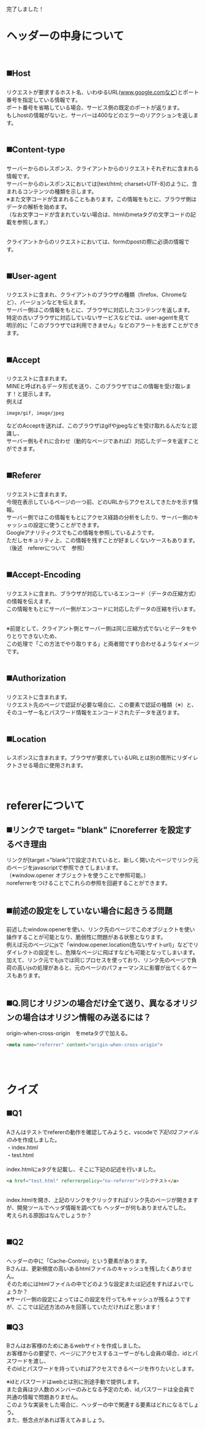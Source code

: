 完了しました！
# ヘッダーの中身について
<br>

## ◼️Host
リクエストが要求するホスト名、いわゆるURL(www.google.comなど)とポート番号を指定している情報です。<br>
ポート番号を省略している場合、サービス側の既定のポートが返ります。<br>
もしhostの情報がないと、サーバーは400などのエラーのリアクションを返します。<br><br>

## ◼️Content-type
サーバーからのレスポンス、クライアントからのリクエストそれぞれに含まれる情報です。<br>
サーバーからのレスポンスにおいては[text/html; charset=UTF-8]のように、含まれるコンテンツの種類を示します。<br>
※また文字コードが含まれることもあります。この情報をもとに、ブラウザ側はデータの解析を始めます。<br>
（なお文字コードが含まれていない場合は、htmlのmetaタグの文字コードの記載を参照します。）<br><br>

クライアントからのリクエストにおいては、formのpostの際に必須の情報です。<br><br>

## ◼️User-agent
リクエストに含まれ、クライアントのブラウザの種類（firefox、Chromeなど）、バージョンなどを伝えます。<br>
サーバー側はこの情報をもとに、ブラウザに対応したコンテンツを返します。<br>
特定の古いブラウザに対応していないサービスなどでは、user-agentを見て<br>
明示的に「このブラウザでは利用できません」などのアラートを出すことができます。<br><br>

## ◼️Accept
リクエストに含まれます。<br>
MINEと呼ばれるデータ形式を送り、このブラウザではこの情報を受け取レます！と提示します。<br>
例えば　
```html
image/gif, image/jpeg
```
などのAcceptを送れば、このブラウザはgifやjpegなどを受け取れるんだなと認識し、<br>
サーバー側もそれに合わせ（動的なページであれば）対応したデータを返すことができます。<br><br>

## ◼️Referer
リクエストに含まれます。<br>
今現在表示しているページの一つ前、どのURLからアクセスしてきたかを示す情報。<br>
サーバー側ではこの情報をもとにアクセス経路の分析をしたり、サーバー側のキャッシュの設定に使うことができます。<br>
Googleアナリティクスでもこの情報を参照しているようです。<br>
ただしセキュリティ上、この情報を残すことが好ましくないケースもあります。（後述　refererについて　参照）<br><br>

## ◼️Accept-Encoding
リクエストに含まれ、ブラウザが対応しているエンコード（データの圧縮方式）の情報を伝えます。<br>
この情報をもとにサーバー側がエンコードに対応したデータの圧縮を行います。<br><br>

※前提として、クライアント側とサーバー側は同じ圧縮方式でないとデータをやりとりできないため、<br>
この処理で「この方法でやり取りする」と両者間ですり合わせるようなイメージです。<br><br>

## ◼️Authorization
リクエストに含まれます。<br>
リクエスト先のページで認証が必要な場合に、この要素で認証の種類（※）と、<br>
そのユーザー名とパスワード情報をエンコードされたデータを送ります。<br><br>

## ◼️Location
レスポンスに含まれます。ブラウザが要求しているURLとは別の箇所にリダイレクトさせる場合に使用されます。<br>
<br><br>

# refererについて
## ◼️リンクで target= "blank" にnoreferrer を設定するべき理由
リンクが[target ="blank"]で設定されていると、新しく開いたページでリンク元のページをjavascriptで参照できてしまいます。<br>
（※window.opener オブジェクトを使うことで参照可能。）<br>
noreferrerをつけることでこれらの参照を回避することができます。<br><br>

## ◼️前述の設定をしていない場合に起きうる問題
前述したwindow.openerを使い、リンク先のページでこのオブジェクトを使い操作することが可能となり、脆弱性に問題がある状態となります。<br>
例えば元のページにjsで「window.opener.location(危ないサイトurl)」などでリダイレクトの設定をし、危険なページに飛ばすなども可能となってしまいます。<br>
加えて、リンク元でもjsでは同じプロセスを使っており、リンク先のページで負荷の高いjsの処理があると、元のページのパフォーマンスに影響が出てくるケースもあります。<br><br>

## ◼️Q.同じオリジンの場合だけ全て送り、異なるオリジンの場合はオリジン情報のみ送るには？
origin-when-cross-origin　をmetaタグで加える。<br>
```html
<meta name="referrer" content="origin-when-cross-origin">
```
<br><br>

# クイズ

## ◼️Q1
Aさんはテストでrefererの動作を確認してみようと、vscodeで*下記の2ファイルのみ*を作成しました。<br>
・index.html<br>
・test.html<br>
<br>
index.htmlにaタグを記載し、そこに下記の記述を行いました。<br>
```html
<a href="test.html" referrerpolicy="no-referrer">リンクテスト</a>
```
<br>
index.htmlを開き、上記のリンクをクリックすればリンク先のページが開きますが、開発ツールでヘッダ情報を調べても
ヘッダーが何もありませんでした。<br>
考えられる原因はなんでしょうか？<br><br>

## ◼️Q2
ヘッダーの中に「Cache-Control」という要素があります。<br>
Bさんは、更新頻度の高いあるhtmlファイルのキャッシュを残したくありません。<br>
そのためにはhtmlファイルの中でどのような設定または記述をすればよいでしょうか？<br>
※サーバー側の設定によってはこの設定を行ってもキャッシュが残るようですが、ここでは記述方法のみを回答していただければと思います！<br>

## ◼️Q3
Bさんはお客様のためにあるwebサイトを作成しました。<br>
お客様からの要望で、ページにアクセスするユーザーがもし会員の場合、idとパスワードを渡し、<br>
そのidとパスワードを持っていればアクセスできるページを作りたいとします。<br>

※idとパスワードはwebとは別に別途手動で提供します。<br>
また会員は少人数のメンバーのみとなる予定のため、id,パスワードは全会員で共通の情報で問題ありません。<br>
このような実装をした場合に、ヘッダーの中で関連する要素はどれになるでしょう。<br>
また、懸念点があれば答えてみましょう。<br>

